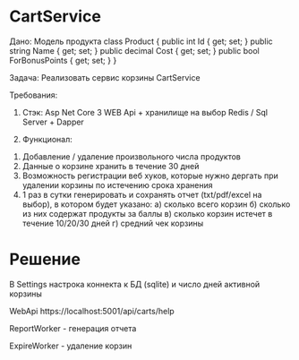 # CartService

Дано:
Модель продукта
class Product
{
  public int Id { get; set; }
  public string Name { get; set; }
  public decimal Cost { get; set; }
  public bool ForBonusPoints { get; set; }
}

Задача:
Реализовать сервис корзины CartService

Требования:
1. Стэк: Asp Net Core 3 WEB Api + хранилище на выбор Redis / Sql Server + Dapper

2. Функционал:
  1) Добавление / удаление произвольного числа продуктов
  2) Данные о корзине хранить в течение 30 дней
  3) Возможность регистрации веб хуков, которые нужно дергать при удалении корзины по истечению срока хранения
  4) 1 раз в сутки генерировать и сохранять отчет (txt/pdf/excel на выбор), в котором будет указано:
    а) сколько всего корзин
    б) сколько из них содержат продукты за баллы
    в) сколько корзин истечет в течение 10/20/30 дней
    г) средний чек корзины
    
# Решение

В Settings настрока коннекта к БД (sqlite) и число дней активной корзины

WebApi https://localhost:5001/api/carts/help

ReportWorker - генерация отчета

ExpireWorker - удаление корзин

